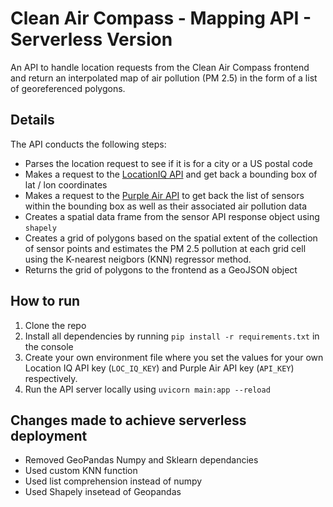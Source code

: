 # Clean Air Compass - Mapping API - Serverless Version

An API to handle location requests from the Clean Air Compass frontend and return an interpolated map of air pollution (PM 2.5) in the form of a list of georeferenced polygons.

## Details

The API conducts the following steps:

- Parses the location request to see if it is for a city or a US postal code
- Makes a request to the [LocationIQ API](https://locationiq.com/) and get back a bounding box of lat / lon coordinates
- Makes a request to the [Purple Air API](https://www2.purpleair.com/) to get back the list of sensors within the bounding box as well as their associated air pollution data
- Creates a spatial data frame from the sensor API response object using `shapely`
- Creates a grid of polygons based on the spatial extent of the collection of sensor points and estimates the PM 2.5 pollution at each grid cell using the K-nearest neigbors (KNN) regressor method.
- Returns the grid of polygons to the frontend as a GeoJSON object

## How to run

1. Clone the repo
2. Install all dependencies by running `pip install -r requirements.txt` in the console
3. Create your own environment file where you set the values for your own Location IQ API key (`LOC_IQ_KEY`) and Purple Air API key (`API_KEY`) respectively.
4. Run the API server locally using `uvicorn main:app --reload`

## Changes made to achieve serverless deployment

- Removed GeoPandas Numpy and Sklearn dependancies
- Used custom KNN function
- Used list comprehension instead of numpy
- Used Shapely insetead of Geopandas

